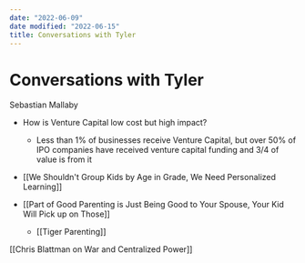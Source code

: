 ```yaml
---
date: "2022-06-09"
date modified: "2022-06-15"
title: Conversations with Tyler
---
```


# Conversations with Tyler
Sebastian Mallaby

- How is Venture Capital low cost but high impact?
	- Less than 1% of businesses receive Venture Capital, but over 50% of IPO companies have received venture capital funding and 3/4 of value is from it

- [[We Shouldn't Group Kids by Age in Grade, We Need Personalized Learning]]
- [[Part of Good Parenting is Just Being Good to Your Spouse, Your Kid Will Pick up on Those]]
	- [[Tiger Parenting]]

[[Chris Blattman on War and Centralized Power]]
